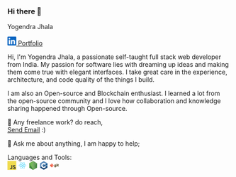 ### Hi there 👋

Yogendra Jhala
<p>
    <span>
        <a href="https://www.linkedin.com/in/yogendra-jhala-253988200/">
            <img src="https://github.com/Yugg007/Yugg007/blob/main/linkedin.svg" width="20" height="20" />
        </a>
    </span>
    <span>
        <a href="https://yugg007.github.io/MY-CV/">
            <span>Portfolio</span>    
        </a>
    </span>
</p>




Hi, I'm Yogendra Jhala, a passionate self-taught full stack web developer from India. My passion for software lies with dreaming up ideas and making them come true with elegant interfaces. I take great care in the experience, architecture, and code quality of the things I build.

I am also an Open-source and Blockchain enthusiast. I learned a lot from the open-source community and I love how collaboration and knowledge sharing happened through Open-source.

💼 Any freelance work? do reach,     
<span>
    <a href="mailto:yogendrajhala650@gmail.com">Send Email</a>
</span> 
:)

💬 Ask me about anything, I am happy to help;

Languages and Tools:<br>
<code><img height="20" src="https://raw.githubusercontent.com/github/explore/80688e429a7d4ef2fca1e82350fe8e3517d3494d/topics/javascript/javascript.png"></code>
<code><img height="20" src="https://raw.githubusercontent.com/github/explore/80688e429a7d4ef2fca1e82350fe8e3517d3494d/topics/react/react.png"></code>
<code><img height="20" src="https://raw.githubusercontent.com/github/explore/80688e429a7d4ef2fca1e82350fe8e3517d3494d/topics/nodejs/nodejs.png"></code>
<code><img height="20" src="https://raw.githubusercontent.com/github/explore/80688e429a7d4ef2fca1e82350fe8e3517d3494d/topics/cpp/cpp.png"></code>
<code><img height="20" src="https://raw.githubusercontent.com/github/explore/80688e429a7d4ef2fca1e82350fe8e3517d3494d/topics/git/git.png"></code>

    

